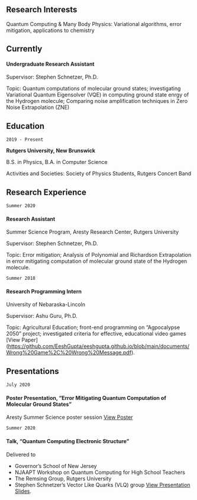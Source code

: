 ## Research Interests

Quantum Computing & Many Body Physics: Variational algorithms, error mitigation, applications to chemistry

## Currently

#### Undergraduate Research Assistant
Supervisor: Stephen Schnetzer, Ph.D.

Topic: Quantum computations of molecular ground states; investigating Variational Quantum Eigensolver (VQE) in computing ground state enrgy of the Hydrogen molecule; Comparing noise amplification techniques in Zero Noise Extrapolation (ZNE)


## Education

`2019 - Present`

__Rutgers University, New Brunswick__

B.S. in Physics, B.A. in Computer Science

Activities and Societies: Society of Physics Students, Rutgers Concert Band


## Research Experience

`Summer 2020`
#### Research Assistant
Summer Science Program, Aresty Research Center, Rutgers University

Supervisor: Stephen Schnetzer, Ph.D.

Topic: Error mitigation; Analysis of Polynomial and Richardson Extrapolation in error mitigating computation of molecular ground state of the Hydrogen molecule.

`Summer 2018`
#### Research Programming Intern
University of Nebaraska-Lincoln	

Supervisor: Ashu Guru, Ph.D.

Topic: Agricultural Education; front-end programming on “Agpocalypse 2050” project; investigated criteria for effective, educational video games 
[View Paper] (https://github.com/EeshGupta/eeshgupta.github.io/blob/main/documents/Wrong%20Game%2C%20Wrong%20Message.pdf).


## Presentations

`July 2020`
#### Poster Presentation, “Error Mitigating Quantum Computation of Molecular Ground States” 
Aresty Summer Science poster session
[View Poster](https://github.com/EeshGupta/VQE_Research/blob/master/Poster/eesh-gupta-poster.pdf)

`Summer 2020`
#### Talk, “Quantum Computing Electronic Structure” 			           	     
Delivered to 
* Governor’s School of New Jersey                               
* NJAAPT Workshop on Quantum Computing for High School Teachers  
* The Remsing Group, Rutgers University
* Stephen Schnetzer’s Vector Like Quarks (VLQ) group
[View Presentation Slides](https://github.com/EeshGupta/VQE_Research/tree/master/Presentations).
